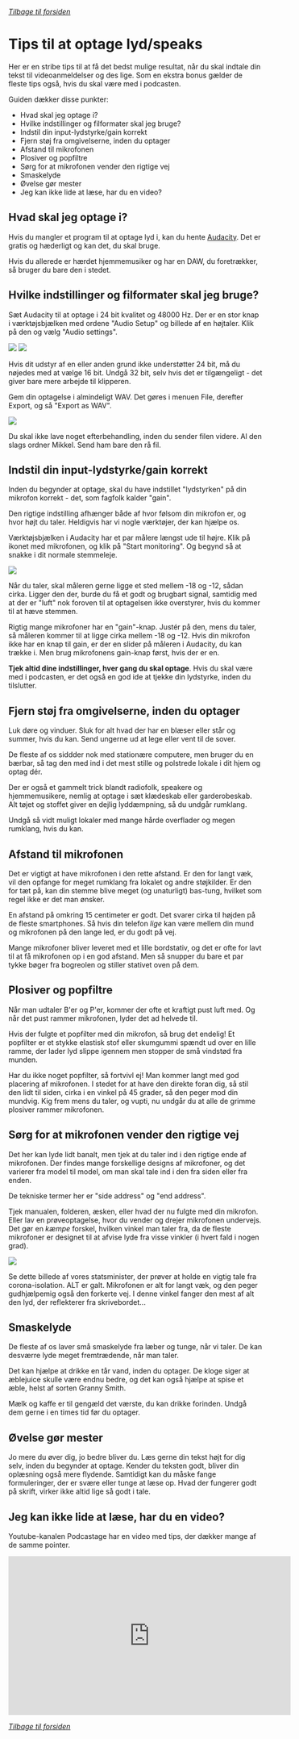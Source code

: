 *[Tilbage til forsiden](index.html)*

# Tips til at optage lyd/speaks
Her er en stribe tips til at få det bedst mulige resultat, når du skal indtale din tekst til videoanmeldelser og des lige. Som en ekstra bonus gælder de fleste tips også, hvis du skal være med i podcasten.

Guiden dækker disse punkter:

- Hvad skal jeg optage i?
- Hvilke indstillinger og filformater skal jeg bruge?
- Indstil din input-lydstyrke/gain korrekt
- Fjern støj fra omgivelserne, inden du optager
- Afstand til mikrofonen
- Plosiver og popfiltre
- Sørg for at mikrofonen vender den rigtige vej
- Smaskelyde
- Øvelse gør mester
- Jeg kan ikke lide at læse, har du en video?

## Hvad skal jeg optage i?
Hvis du mangler et program til at optage lyd i, kan du hente [Audacity](https://www.audacityteam.org/download/). Det er gratis og hæderligt og kan det, du skal bruge. 

Hvis du allerede er hærdet hjemmemusiker og har en DAW, du foretrækker, så bruger du bare den i stedet.

## Hvilke indstillinger og filformater skal jeg bruge?
Sæt Audacity til at optage i 24 bit kvalitet og 48000 Hz. Der er en stor knap i værktøjsbjælken med ordene "Audio Setup" og billede af en højtaler. Klik på den og vælg "Audio settings".

![](./assets/audasettings1.png)
![](./assets/audasettings2.png)

Hvis dit udstyr af en eller anden grund ikke understøtter 24 bit, må du nøjedes med at vælge 16 bit. Undgå 32 bit, selv hvis det er tilgængeligt - det giver bare mere arbejde til klipperen.

Gem din optagelse i almindeligt WAV. Det gøres i menuen File, derefter Export, og så "Export as WAV".

![](./assets/audaexport.png)

Du skal ikke lave noget efterbehandling, inden du sender filen videre. Al den slags ordner Mikkel. Send ham bare den rå fil.

## Indstil din input-lydstyrke/gain korrekt
Inden du begynder at optage, skal du have indstillet "lydstyrken" på din mikrofon korrekt - det, som fagfolk kalder "gain".

Den rigtige indstilling afhænger både af hvor følsom din mikrofon er, og hvor højt du taler. Heldigvis har vi nogle værktøjer, der kan hjælpe os.

Værktøjsbjælken i Audacity har et par målere længst ude til højre. Klik på ikonet med mikrofonen, og klik på "Start monitoring". Og begynd så at snakke i dit normale stemmeleje.

![](./assets/audagain.png)

Når du taler, skal måleren gerne ligge et sted mellem -18 og -12, sådan cirka. Ligger den der, burde du få et godt og brugbart signal, samtidig med at der er "luft" nok foroven til at optagelsen ikke overstyrer, hvis du kommer til at hæve stemmen.

Rigtig mange mikrofoner har en "gain"-knap. Justér på den, mens du taler, så måleren kommer til at ligge cirka mellem -18 og -12. Hvis din mikrofon ikke har en knap til gain, er der en slider på måleren i Audacity, du kan trække i. Men brug mikrofonens gain-knap først, hvis der er en.

**Tjek altid dine indstillinger, hver gang du skal optage**. Hvis du skal være med i podcasten, er det også en god ide at tjekke din lydstyrke, inden du tilslutter.

## Fjern støj fra omgivelserne, inden du optager
Luk døre og vinduer. Sluk for alt hvad der har en blæser eller står og summer, hvis du kan. Send ungerne ud at lege eller vent til de sover.

De fleste af os siddder nok med stationære computere, men bruger du en bærbar, så tag den med ind i det mest stille og polstrede lokale i dit hjem og optag dér.

Der er også et gammelt trick blandt radiofolk, speakere og hjemmemusikere, nemlig at optage i sæt klædeskab eller garderobeskab. Alt tøjet og stoffet giver en dejlig lyddæmpning, så du undgår rumklang.

Undgå så vidt muligt lokaler med mange hårde overflader og megen rumklang, hvis du kan.

## Afstand til mikrofonen
Det er vigtigt at have mikrofonen i den rette afstand. Er den for langt væk, vil den opfange for meget rumklang fra lokalet og andre støjkilder. Er den for tæt på, kan din stemme blive meget (og unaturligt) bas-tung, hvilket som regel ikke er det man ønsker.

En afstand på omkring 15 centimeter er godt. Det svarer cirka til højden på de fleste smartphones. Så hvis din telefon *lige* kan være mellem din mund og mikrofonen på den lange led, er du godt på vej.

Mange mikrofoner bliver leveret med et lille bordstativ, og det er ofte for lavt til at få mikrofonen op i en god afstand. Men så snupper du bare et par tykke bøger fra bogreolen og stiller stativet oven på dem.

## Plosiver og popfiltre
Når man udtaler B'er og P'er, kommer der ofte et kraftigt pust luft med. Og når det pust rammer mikrofonen, lyder det ad helvede til.

Hvis der fulgte et popfilter med din mikrofon, så brug det endelig! Et popfilter er et stykke elastisk stof eller skumgummi spændt ud over en lille ramme, der lader lyd slippe igennem men stopper de små vindstød fra munden.

Har du ikke noget popfilter, så fortvivl ej! Man kommer langt med god placering af mikrofonen. I stedet for at have den direkte foran dig, så stil den lidt til siden, cirka i en vinkel på 45 grader, så den peger mod din mundvig. Kig frem mens du taler, og vupti, nu undgår du at alle de grimme plosiver rammer mikrofonen.

## Sørg for at mikrofonen vender den rigtige vej
Det her kan lyde lidt banalt, men tjek at du taler ind i den rigtige ende af mikrofonen. Der findes mange forskellige designs af mikrofoner, og det varierer fra model til model, om man skal tale ind i den fra siden eller fra enden.

De tekniske termer her er "side address" og "end address". 

Tjek manualen, folderen, æsken, eller hvad der nu fulgte med din mikrofon. Eller lav en prøveoptagelse, hvor du vender og drejer mikrofonen undervejs. Det gør en *kæmpe* forskel, hvilken vinkel man taler fra, da de fleste mikrofoner er designet til at afvise lyde fra visse vinkler (i hvert fald i nogen grad).

![](./assets/mettemikrofon.jpg)

Se dette billede af vores statsminister, der prøver at holde en vigtig tale fra corona-isolation. ALT er galt. Mikrofonen er alt for langt væk, og den peger gudhjælpemig også den forkerte vej. I denne vinkel fanger den mest af alt den lyd, der reflekterer fra skrivebordet...

## Smaskelyde
De fleste af os laver små smaskelyde fra læber og tunge, når vi taler. De kan desværre lyde meget fremtrædende, når man taler. 

Det kan hjælpe at drikke en tår vand, inden du optager. De kloge siger at æblejuice skulle være endnu bedre, og det kan også hjælpe at spise et æble, helst af sorten Granny Smith.

Mælk og kaffe er til gengæld det værste, du kan drikke forinden. Undgå dem gerne i en times tid før du optager.

## Øvelse gør mester
Jo mere du øver dig, jo bedre bliver du. Læs gerne din tekst højt for dig selv, inden du begynder at optage. Kender du teksten godt, bliver din oplæsning også mere flydende. Samtidigt kan du måske fange formuleringer, der er svære eller tunge at læse op. Hvad der fungerer godt på skrift, virker ikke altid lige så godt i tale.

## Jeg kan ikke lide at læse, har du en video?
Youtube-kanalen Podcastage har en video med tips, der dækker mange af de samme pointer.

<iframe width="560" height="315" src="https://www.youtube.com/embed/Ty8YLqOmbV4?si=vN7sCEtpdNXpP5FE" title="YouTube video player" frameborder="0" allow="accelerometer; autoplay; clipboard-write; encrypted-media; gyroscope; picture-in-picture; web-share" allowfullscreen></iframe>

*[Tilbage til forsiden](index.html)*
